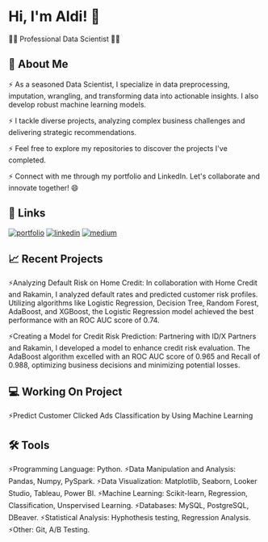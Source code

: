 
# Hi, I'm Aldi! 👋
👩‍💻 Professional Data Scientist 👩‍💻

## 🚀 About Me
⚡️ As a seasoned Data Scientist, I specialize in data preprocessing, imputation, wrangling, and transforming data into actionable insights. I also develop robust machine learning models.

⚡️ I tackle diverse projects, analyzing complex business challenges and delivering strategic recommendations.

⚡️ Feel free to explore my repositories to discover the projects I've completed.

⚡️ Connect with me through my portfolio and LinkedIn. Let's collaborate and innovate together! 😄

## 🔗 Links
[![portfolio](https://img.shields.io/badge/my_portfolio-000?style=for-the-badge&logo=ko-fi&logoColor=white)](https://github.com/Aldivibriani?tab=repositories)
[![linkedin](https://img.shields.io/badge/linkedin-0A66C2?style=for-the-badge&logo=linkedin&logoColor=white)](https://www.linkedin.com/in/aldi-vibriani/)
[![medium](https://img.shields.io/badge/Medium-12100E?style=for-the-badge&logo=medium&logoColor=white)](https://medium.com/@aldivibriani)

## 📈 Recent Projects
⚡️Analyzing Default Risk on Home Credit: In collaboration with Home Credit and Rakamin, I analyzed default rates and predicted customer risk profiles. Utilizing algorithms like Logistic Regression, Decision Tree, Random Forest, AdaBoost, and XGBoost, the Logistic Regression model achieved the best performance with an ROC AUC score of 0.74.

⚡️Creating a Model for Credit Risk Prediction: Partnering with ID/X Partners and Rakamin, I developed a model to enhance credit risk evaluation. The AdaBoost algorithm excelled with an ROC AUC score of 0.965 and Recall of 0.988, optimizing business decisions and minimizing potential losses.

## 💻 Working On Project
⚡️Predict Customer Clicked Ads Classification by Using Machine Learning

## 🛠 Tools
⚡️Programming Language: Python.
⚡️Data Manipulation and Analysis: Pandas, Numpy, PySpark.
⚡️Data Visualization: Matplotlib, Seaborn, Looker Studio, Tableau, Power BI.
⚡️Machine Learning: Scikit-learn, Regression, Classification, Unspervised Learning.
⚡️Databases: MySQL, PostgreSQL, DBeaver.
⚡️Statistical Analysis: Hyphothesis testing, Regression Analysis.
⚡️Other: Git, A/B Testing.

